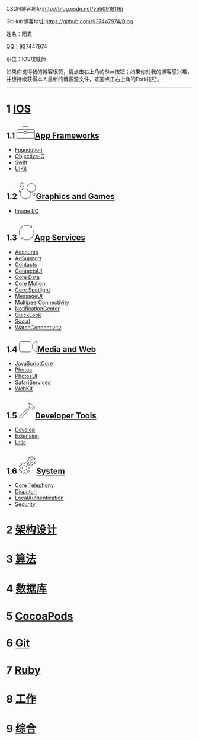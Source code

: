 CSDN博客地址:http://blog.csdn.net/y550918116j

GitHub博客地址:https://github.com/937447974/Blog

姓名：阳君

QQ：937447974

职位：IOS攻城师

如果你觉得我的博客很赞，请点击右上角的Star按钮；如果你对我的博客感兴趣，并想持续获得本人最新的博客源文件，欢迎点击右上角的Fork按钮。

---

# 1 [IOS](https://github.com/937447974/Blog/blob/master/IOS)

## 1.1 ![](https://raw.githubusercontent.com/937447974/Blog/master/Resources/2016101001.png)[App Frameworks](https://github.com/937447974/Blog/blob/master/IOS/App%20Frameworks)

- [Foundation](https://github.com/937447974/Blog/blob/master/IOS/App%20Frameworks/Foundation)
- [Objective-C](https://github.com/937447974/Blog/blob/master/IOS/App%20Frameworks/Objective-C)
- [Swift](https://github.com/937447974/Blog/blob/master/IOS/App%20Frameworks/Swift)
- [UIKit](https://github.com/937447974/Blog/blob/master/IOS/App%20Frameworks/UIKit)

## 1.2 ![](https://raw.githubusercontent.com/937447974/Blog/master/Resources/2016101003.png)[Graphics and Games](https://github.com/937447974/Blog/blob/master/IOS/Graphics%20and%20Games)

- [Image I/O](https://github.com/937447974/Blog/blob/master/IOS/Graphics%20and%20Games/Image%20I:O)

## 1.3 ![](https://raw.githubusercontent.com/937447974/Blog/master/Resources/2016101002.png)[App Services](https://github.com/937447974/Blog/blob/master/IOS/App%20Services)

- [Accounts](https://github.com/937447974/Blog/blob/master/IOS/App%20Services/Accounts)
- [AdSupport](https://github.com/937447974/Blog/blob/master/IOS/App%20Services/AdSupport)
- [Contacts](https://github.com/937447974/Blog/blob/master/IOS/App%20Services/Contacts)
- [ContactsUI](https://github.com/937447974/Blog/blob/master/IOS/App%20Services/ContactsUI)
- [Core Data](https://github.com/937447974/Blog/blob/master/IOS/App%20Services/Core%20Data)
- [Core Motion](https://github.com/937447974/Blog/blob/master/IOS/App%20Services/Core%20Motion)
- [Core Spotlight](https://github.com/937447974/Blog/blob/master/IOS/App%20Services/Core%20Spotlight)
- [MessageUI](https://github.com/937447974/Blog/blob/master/IOS/App%20Services/MessageUI)
- [MultipeerConnectivity](https://github.com/937447974/Blog/blob/master/IOS/App%20Services/MultipeerConnectivity)
- [NotificationCenter](https://github.com/937447974/Blog/blob/master/IOS/App%20Services/NotificationCenter)
- [QuickLook](https://github.com/937447974/Blog/blob/master/IOS/App%20Services/QuickLook)
- [Social](https://github.com/937447974/Blog/blob/master/IOS/App%20Services/Social)
- [WatchConnectivity](https://github.com/937447974/Blog/blob/master/IOS/App%20Services/WatchConnectivity)

## 1.4 ![](https://raw.githubusercontent.com/937447974/Blog/master/Resources/2016101004.png)[Media and Web](https://github.com/937447974/Blog/blob/master/IOS/Media%20and%20Web)

- [JavaScriptCore](https://github.com/937447974/Blog/blob/master/IOS/Media%20and%20Web/JavaScriptCore)
- [Photos](https://github.com/937447974/Blog/blob/master/IOS/Media%20and%20Web/Photos)
- [PhotosUI](https://github.com/937447974/Blog/blob/master/IOS/Media%20and%20Web/PhotosUI)
- [SafariServices](https://github.com/937447974/Blog/blob/master/IOS/Media%20and%20Web/SafariServices)
- [WebKit](https://github.com/937447974/Blog/blob/master/IOS/Media%20and%20Web/WebKit)

## 1.5 ![](https://raw.githubusercontent.com/937447974/Blog/master/Resources/2016101006.png)[Developer Tools](https://github.com/937447974/Blog/blob/master/IOS/Developer%20Tools)

- [Develop](https://github.com/937447974/Blog/blob/master/IOS/Developer%20Tools/Develop)
- [Extension](https://github.com/937447974/Blog/blob/master/IOS/Developer%20Tools/Extension)
- [Utils](https://github.com/937447974/Blog/blob/master/IOS/Developer%20Tools/Utils)

## 1.6 ![](https://raw.githubusercontent.com/937447974/Blog/master/Resources/2016101005.png)[System](https://github.com/937447974/Blog/blob/master/IOS/System)

- [Core Telephony](https://github.com/937447974/Blog/blob/master/IOS/System/Core%20Telephony)
- [Dispatch](https://github.com/937447974/Blog/blob/master/IOS/System/Dispatch)
- [LocalAuthentication](https://github.com/937447974/Blog/blob/master/IOS/System/LocalAuthentication)
- [Security](https://github.com/937447974/Blog/blob/master/IOS/System/Security)

# 2 [架构设计](https://github.com/937447974/Blog/blob/master/架构设计)

# 3 [算法](https://github.com/937447974/Blog/blob/master/算法)

# 4 [数据库](https://github.com/937447974/Blog/blob/master/数据库)

# 5 [CocoaPods](https://github.com/937447974/Blog/blob/master/CocoaPods)

# 6 [Git](https://github.com/937447974/Blog/blob/master/Git)

# 7 [Ruby](https://github.com/937447974/Blog/blob/master/Ruby)

# 8 [工作](https://github.com/937447974/Blog/blob/master/工作)

# 9 [综合](https://github.com/937447974/Blog/blob/master/综合)
